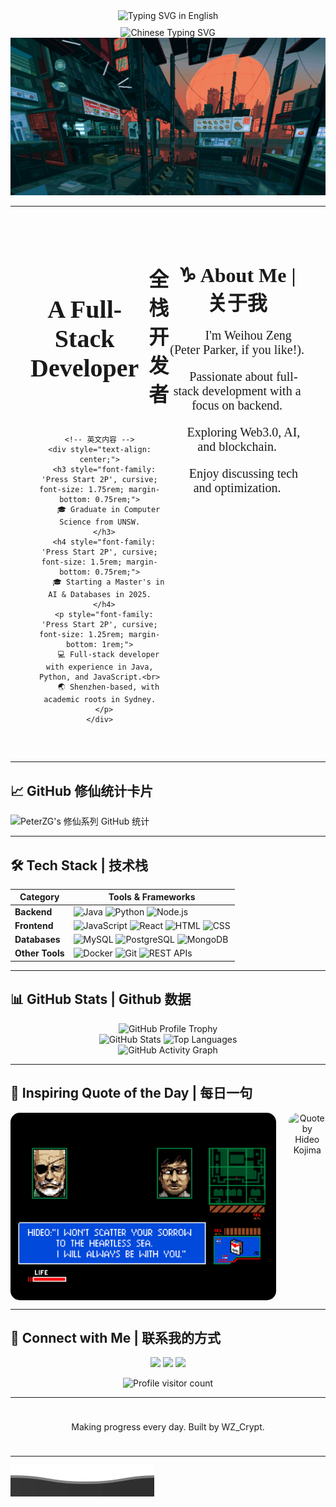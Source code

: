 
<!-- 动态效果 (英文) -->
<div align="center" style="width: 100%; display: flex; justify-content: center; align-items: center;">
  <img src="https://readme-typing-svg.demolab.com?font=Press+Start+2P&size=28&pause=1000&color=03DAC5&width=800&height=60&lines=Welcome+to+WZ_Crypt's+Profile" alt="Typing SVG in English" />
</div>

<!-- 动态效果 (中文) -->
<div align="center" style="width: 100%; display: flex; justify-content: center; align-items: center; margin-top: 10px;">
  <img src="https://readme-typing-svg.demolab.com?font=ZCOOL+XiaoWei&size=30&pause=1000&color=FF6F61&center=true&vCenter=true&width=800&height=60&lines=欢迎来到WZ_Crypt的主页" alt="Chinese Typing SVG" />
</div>

<!-- gif图 -->
<div align="center">
  <img src="./chill.gif" alt="Cyberpunk GIF" style="width: 100vw; height: auto; max-height: 100vh; object-fit: cover;" />
</div>

---

<!-- 左侧部分: 英文和中文标题与英文内容 -->
<div style="display: flex; justify-content: space-between; align-items: flex-start; padding: 2rem;">

  <!-- 左侧: 英文和中文标题与英文内容 -->
  <div style="flex: 1; text-align: center;">
    <!-- 英文和中文标题 -->
    <div style="display: flex; justify-content: center; align-items: center; margin-bottom: 1rem;">
      <h1 style="font-family: 'Press Start 2P', cursive; font-size: 2.5rem; margin-right: 1rem;">
        A Full-Stack Developer
      </h1>
      <h2 style="font-family: 'Press Start 2P', cursive; font-size: 2rem;">
        全栈开发者
      </h2>
    </div>

    <!-- 英文内容 -->
    <div style="text-align: center;">
      <h3 style="font-family: 'Press Start 2P', cursive; font-size: 1.75rem; margin-bottom: 0.75rem;">
        🎓 Graduate in Computer Science from UNSW.
      </h3>
      <h4 style="font-family: 'Press Start 2P', cursive; font-size: 1.5rem; margin-bottom: 0.75rem;">
        🎓 Starting a Master's in AI & Databases in 2025.
      </h4>
      <p style="font-family: 'Press Start 2P', cursive; font-size: 1.25rem; margin-bottom: 1rem;">
        💻 Full-stack developer with experience in Java, Python, and JavaScript.<br>
        🌏 Shenzhen-based, with academic roots in Sydney.
      </p>
    </div>
  </div>

  <!-- 右侧: 关于我 -->
  <div style="flex: 1; text-align: center;">
    <h3 style="font-family: 'Press Start 2P', cursive; font-size: 2rem; margin-bottom: 1rem;">
      ♑ About Me | 关于我
    </h3>
    <p style="font-family: 'Press Start 2P', cursive; font-size: 1.25rem; margin-bottom: 1rem;">
      🧑🏻 I'm Weihou Zeng (Peter Parker, if you like!).
    </p>
    <p style="font-family: 'Press Start 2P', cursive; font-size: 1.25rem; margin-bottom: 1rem;">
      🔭 Passionate about full-stack development with a focus on backend.
    </p>
    <p style="font-family: 'Press Start 2P', cursive; font-size: 1.25rem; margin-bottom: 1rem;">
      🌱 Exploring Web3.0, AI, and blockchain.
    </p>
    <p style="font-family: 'Press Start 2P', cursive; font-size: 1.25rem; margin-bottom: 1rem;">
      💬 Enjoy discussing tech and optimization.
    </p>
  </div>
</div>



---

## 📈 GitHub 修仙统计卡片
![PeterZG's 修仙系列 GitHub 统计](https://github-immortality.vercel.app/api?username=PeterZG)

---

## 🛠 Tech Stack | 技术栈
| **Category**   | **Tools & Frameworks**                                                                                |
|----------------|-------------------------------------------------------------------------------------------------------|
| **Backend**    | ![Java](https://img.shields.io/badge/Java-ED8B00?style=for-the-badge&logo=java&logoColor=white) ![Python](https://img.shields.io/badge/Python-3776AB?style=for-the-badge&logo=python&logoColor=white) ![Node.js](https://img.shields.io/badge/Node.js-339933?style=for-the-badge&logo=node.js&logoColor=white) |
| **Frontend**   | ![JavaScript](https://img.shields.io/badge/JavaScript-F7DF1E?style=for-the-badge&logo=javascript&logoColor=black) ![React](https://img.shields.io/badge/React-20232A?style=for-the-badge&logo=react&logoColor=61DAFB) ![HTML](https://img.shields.io/badge/HTML5-E34F26?style=for-the-badge&logo=html5&logoColor=white) ![CSS](https://img.shields.io/badge/CSS3-1572B6?style=for-the-badge&logo=css3&logoColor=white) |
| **Databases**  | ![MySQL](https://img.shields.io/badge/MySQL-4479A1?style=for-the-badge&logo=mysql&logoColor=white) ![PostgreSQL](https://img.shields.io/badge/PostgreSQL-336791?style=for-the-badge&logo=postgresql&logoColor=white) ![MongoDB](https://img.shields.io/badge/MongoDB-4EA94B?style=for-the-badge&logo=mongodb&logoColor=white) |
| **Other Tools**| ![Docker](https://img.shields.io/badge/Docker-2496ED?style=for-the-badge&logo=docker&logoColor=white) ![Git](https://img.shields.io/badge/Git-F05032?style=for-the-badge&logo=git&logoColor=white) ![REST APIs](https://img.shields.io/badge/REST-02569B?style=for-the-badge&logo=rest&logoColor=white) |

---

## 📊 GitHub Stats | Github 数据

<div align="center">
  <!-- GitHub Profile Trophy 奖杯展示 -->
  <img src="https://github-profile-trophy.vercel.app/?username=PeterZG&theme=radical&margin-w=15&margin-h=15" alt="GitHub Profile Trophy"/>
</div>

<div align="center">
  <!-- GitHub 个人统计数据 -->
  <img src="https://github-readme-stats.vercel.app/api?username=PeterZG&show_icons=true&count_private=true&theme=radical" alt="GitHub Stats"/>
  <img src="https://github-readme-stats.vercel.app/api/top-langs/?username=PeterZG&layout=compact&theme=radical" alt="Top Languages"/>
</div>

<div align="center">
  <!-- GitHub 动态贡献图 -->
  <img src="https://github-readme-activity-graph.vercel.app/graph?username=PeterZG&theme=github" alt="GitHub Activity Graph"/>
</div>

---

## 💬 Inspiring Quote of the Day | 每日一句

<div align="center" style="display: flex; align-items: center; justify-content: center;">
  <!-- 左侧：小岛秀夫的图片 -->
  <img src="./hideo_kojima.png" alt="Hideo Kojima Image" height="300" style="border-radius: 15px; margin-right: 20px;"/>

  <!-- 右侧：名人名言 -->
  <img src="https://quotes-github-readme.vercel.app/api?quote=I’m+not+interested+in+technology+itself.+I’m+interested+in+what+it+can+do.&author=Hideo+Kojima&theme=radical" alt="Quote by Hideo Kojima" height="300" style="border-radius: 15px;"/>
</div>

---

## 🔗 Connect with Me | 联系我的方式
<p align="center">
  <a href="https://github.com/WZ_Crypt"><img src="https://img.shields.io/badge/github-wz__crypt-181717?style=for-the-badge&logo=github"></a>
  <a href="mailto:849997616@qq.com"><img src="https://img.shields.io/badge/email-849997616@qq.com-yellow?style=for-the-badge&logo=gmail"></a>
  <a href="mailto:weihouzeng@gmail.com"><img src="https://img.shields.io/badge/email-weihouzeng@gmail.com-yellow?style=for-the-badge&logo=gmail"></a>
</p>

<!-- 访客计数器 -->
<div align="center" style="margin-top: 10px;">
  <img src="https://komarev.com/ghpvc/?username=PeterZG&label=Visitors&color=blue&style=flat" alt="Profile visitor count" />
</div>

---

<div align="center" style="padding: 10px;">
  <p>Making progress every day. Built by WZ_Crypt.</p>
</div>

---

<!-- 底部波浪效果 -->
![Wave](assets/wave_bottom.svg)

